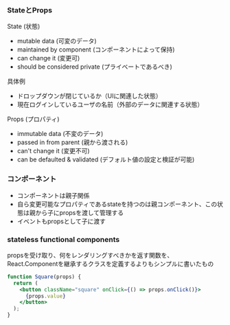 ### StateとProps

State (状態)
- mutable data (可変のデータ)
- maintained by component (コンポーネントによって保持)
- can change it (変更可)
- should be considered private (プライベートであるべき)

具体例  
- ドロップダウンが閉じているか（UIに関連した状態）  
- 現在ログインしているユーザの名前（外部のデータに関連する状態）  


Props (プロパティ)

- immutable data (不変のデータ)
- passed in from parent (親から渡される)
- can't change it (変更不可)
- can be defaulted & validated (デフォルト値の設定と検証が可能)


### コンポーネント
- コンポーネントは親子関係
- 自ら変更可能なプロパティであるstateを持つのは親コンポーネント、この状態は親から子にpropsを渡して管理する
- イベントもpropsとして子に渡す

### stateless functional components
propsを受け取り、何をレンダリングすべきかを返す関数を、React.Componentを継承するクラスを定義するよりもシンプルに書いたもの
```jsx
function Square(props) {
  return (
    <button className="square" onClick={() => props.onClick()}>
      {props.value}
    </button>
  );
}
```
